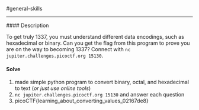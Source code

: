 #general-skills
<hr>
#### Description

To get truly 1337, you must understand different data encodings, such as hexadecimal or binary. Can you get the flag from this program to prove you are on the way to becoming 1337? Connect with `nc jupiter.challenges.picoctf.org 15130`.

#### Solve
1. made simple python program to convert binary, octal, and hexadecimal to text (*or just use online tools*)
2. `nc jupiter.challenges.picoctf.org 15130` and answer each question
3. picoCTF{learning_about_converting_values_02167de8} 